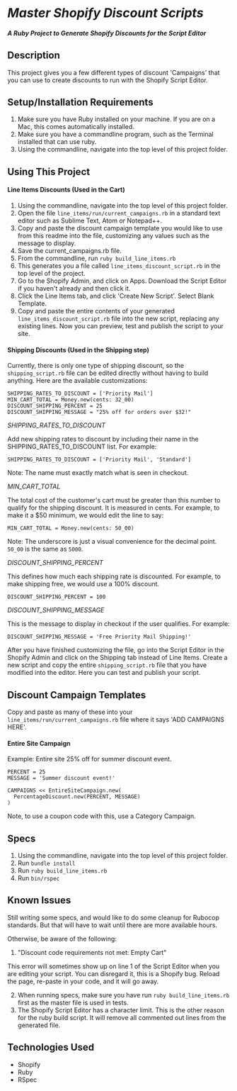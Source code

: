 # _Master Shopify Discount Scripts_

#### _A Ruby Project to Generate Shopify Discounts for the Script Editor_

## Description

This project gives you a few different types of discount 'Campaigns' that you can use to create discounts to run with the Shopify Script Editor.

## Setup/Installation Requirements

1. Make sure you have Ruby installed on your machine. If you are on a Mac, this comes automatically installed.
2. Make sure you have a commandline program, such as the Terminal installed that can use ruby. 
3. Using the commandline, navigate into the top level of this project folder. 

## Using This Project

#### Line Items Discounts (Used in the Cart)

1. Using the commandline, navigate into the top level of this project folder. 
2. Open the file `line_items/run/current_campaigns.rb` in a standard text editor such as Sublime Text, Atom or Notepad++.
4. Copy and paste the discount campaign template you would like to use from this readme into the file, customizing any values such as the message to display.
5. Save the current_campaigns.rb file. 
6. From the commandline, run `ruby build_line_items.rb`
7. This generates you a file called `line_items_discount_script.rb` in the top level of the project.
8. Go to the Shopify Admin, and click on Apps. Download the Script Editor if you haven't already and then click it.
9. Click the Line Items tab, and click 'Create New Script'. Select Blank Template. 
10. Copy and paste the entire contents of your generated `line_items_discount_script.rb` file into the new script, replacing any existing lines. Now you can preview, test and publish the script to your site.

#### Shipping Discounts (Used in the Shipping step)

Currently, there is only one type of shipping discount, so the `shipping_script.rb` file can be edited directly without having to build anything. Here are the available customizations:

```
SHIPPING_RATES_TO_DISCOUNT = ['Priority Mail']
MIN_CART_TOTAL = Money.new(cents: 32_00)
DISCOUNT_SHIPPING_PERCENT = 25
DISCOUNT_SHIPPING_MESSAGE = "25% off for orders over $32!"
```

*SHIPPING_RATES_TO_DISCOUNT*

Add new shipping rates to discount by including their name in the SHIPPING_RATES_TO_DISCOUNT list. For example:

`SHIPPING_RATES_TO_DISCOUNT = ['Priority Mail', 'Standard']`

Note: The name must exactly match what is seen in checkout.

_MIN_CART_TOTAL_

The total cost of the customer's cart must be greater than this number to qualify for the shipping discount. It is measured in cents. For example, to make it a $50 minimum, we would edit the line to say: 

`MIN_CART_TOTAL = Money.new(cents: 50_00)`

Note: The underscore is just a visual convenience for the decimal point. `50_00` is the same as `5000`.

_DISCOUNT_SHIPPING_PERCENT_

This defines how much each shipping rate is discounted. For example, to make shipping free, we would use a 100% discount.

`DISCOUNT_SHIPPING_PERCENT = 100`

_DISCOUNT_SHIPPING_MESSAGE_

This is the message to display in checkout if the user qualifies. For example: 

`DISCOUNT_SHIPPING_MESSAGE = 'Free Priority Mail Shipping!'`

After you have finished customizing the file, go into the Script Editor in the Shopify Admin and click on the Shipping tab instead of Line Items. Create a new script and copy the entire `shipping_script.rb` file that you have modified into the editor. Here you can test and publish your script.

## Discount Campaign Templates

Copy and paste as many of these into your `line_items/run/current_campaigns.rb` file where it says 'ADD CAMPAIGNS HERE'.

#### Entire Site Campaign

Example: Entire site 25% off for summer discount event.

```
PERCENT = 25
MESSAGE = 'Summer discount event!'

CAMPAIGNS << EntireSiteCampaign.new(
  PercentageDiscount.new(PERCENT, MESSAGE)
)

```

Note, to use a coupon code with this, use a Category Campaign.


## Specs

1. Using the commandline, navigate into the top level of this project folder. 
2. Run `bundle install`
3. Run `ruby build_line_items.rb`
4. Run `bin/rspec`

## Known Issues

Still writing some specs, and would like to do some cleanup for Rubocop standards. But that will have to wait until there are more available hours.

Otherwise, be aware of the following:

1. "Discount code requirements not met: Empty Cart"

This error will sometimes show up on line 1 of the Script Editor when you are editing your script. You can disregard it, this is a Shopify bug. Reload the page, re-paste in your code, and it will go away.

2. When running specs, make sure you have run `ruby build_line_items.rb` first as the master file is used in tests. 
3. The Shopify Script Editor has a character limit. This is the other reason for the ruby build script. It will remove all commented out lines from the generated file. 

## Technologies Used

* Shopify
* Ruby
* RSpec
